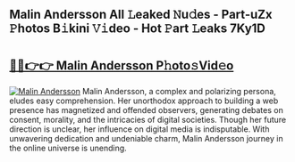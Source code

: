 ## Malin Andersson All 𝙻eaked 𝙽u𝚍es - Part-uZx 𝙿hotos B𝚒kini 𝚅𝚒deo - Hot 𝙿art 𝙻eaks 7Ky1D

# <h2><a href="http://ld3xsyp.urlbe.top/?page=Malin+Andersson">🔗🔗👉👉 Malin Andersson P𝚑oto𝚜Vid𝚎o</a></h2>

[![Malin Andersson](https://i.imgur.com/eBuTRDB.gif)](http://ld3xsyp.urlbe.top/?page=Malin+Andersson)
Malin Andersson, a complex and polarizing persona, eludes easy comprehension. Her unorthodox approach to building a web presence has magnetized and offended observers, generating debates on consent, morality, and the intricacies of digital societies. Though her future direction is unclear, her influence on digital media is indisputable. With unwavering dedication and undeniable charm, Malin Andersson journey in the online universe is unending.
